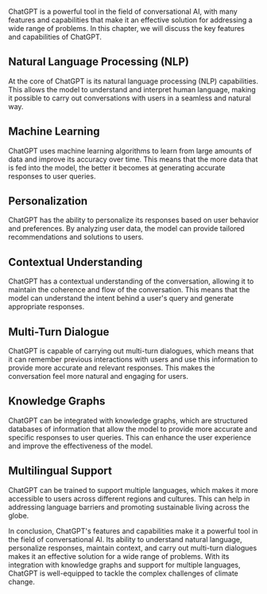 
ChatGPT is a powerful tool in the field of conversational AI, with many features and capabilities that make it an effective solution for addressing a wide range of problems. In this chapter, we will discuss the key features and capabilities of ChatGPT.

Natural Language Processing (NLP)
---------------------------------

At the core of ChatGPT is its natural language processing (NLP) capabilities. This allows the model to understand and interpret human language, making it possible to carry out conversations with users in a seamless and natural way.

Machine Learning
----------------

ChatGPT uses machine learning algorithms to learn from large amounts of data and improve its accuracy over time. This means that the more data that is fed into the model, the better it becomes at generating accurate responses to user queries.

Personalization
---------------

ChatGPT has the ability to personalize its responses based on user behavior and preferences. By analyzing user data, the model can provide tailored recommendations and solutions to users.

Contextual Understanding
------------------------

ChatGPT has a contextual understanding of the conversation, allowing it to maintain the coherence and flow of the conversation. This means that the model can understand the intent behind a user's query and generate appropriate responses.

Multi-Turn Dialogue
-------------------

ChatGPT is capable of carrying out multi-turn dialogues, which means that it can remember previous interactions with users and use this information to provide more accurate and relevant responses. This makes the conversation feel more natural and engaging for users.

Knowledge Graphs
----------------

ChatGPT can be integrated with knowledge graphs, which are structured databases of information that allow the model to provide more accurate and specific responses to user queries. This can enhance the user experience and improve the effectiveness of the model.

Multilingual Support
--------------------

ChatGPT can be trained to support multiple languages, which makes it more accessible to users across different regions and cultures. This can help in addressing language barriers and promoting sustainable living across the globe.

In conclusion, ChatGPT's features and capabilities make it a powerful tool in the field of conversational AI. Its ability to understand natural language, personalize responses, maintain context, and carry out multi-turn dialogues makes it an effective solution for a wide range of problems. With its integration with knowledge graphs and support for multiple languages, ChatGPT is well-equipped to tackle the complex challenges of climate change.
